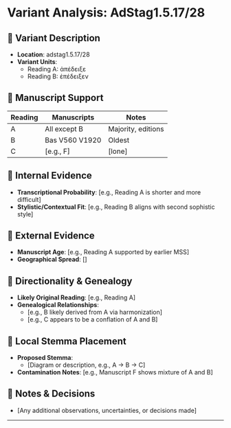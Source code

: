# Variant Analysis: AdStag1.5.17/28

## 📌 Variant Description
- **Location**: adstag1.5.17/28
- **Variant Units**: 
  - Reading A: ἀπέδειξε
  - Reading B: ἐπέδειξεν

## 🧬 Manuscript Support
| Reading | Manuscripts | Notes |
|--------|-------------|-------|
| A      | All except B | Majority, editions |
| B      | Bas V560 V1920   | Oldest |
| C      | [e.g., F]       | [lone] |

## 🧠 Internal Evidence
- **Transcriptional Probability**: [e.g., Reading A is shorter and more difficult]
- **Stylistic/Contextual Fit**: [e.g., Reading B aligns with second sophistic style]

## 🧭 External Evidence
- **Manuscript Age**: [e.g., Reading A supported by earlier MSS]
- **Geographical Spread**: []

## 🔄 Directionality & Genealogy
- **Likely Original Reading**: [e.g., Reading A]
- **Genealogical Relationships**:
  - [e.g., B likely derived from A via harmonization]
  - [e.g., C appears to be a conflation of A and B]

## 🌿 Local Stemma Placement
- **Proposed Stemma**:
  - [Diagram or description, e.g., A → B → C]
- **Contamination Notes**: [e.g., Manuscript F shows mixture of A and B]

## 📝 Notes & Decisions
- [Any additional observations, uncertainties, or decisions made]

---